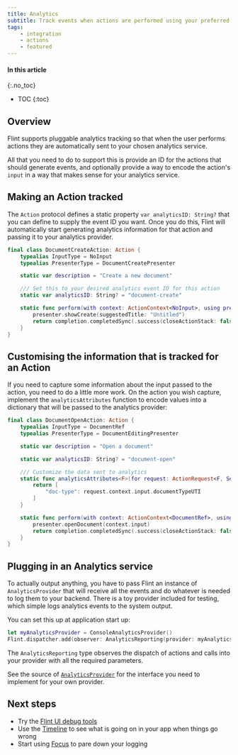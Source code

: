 ```yaml
---
title: Analytics
subtitle: Track events when actions are performed using your preferred analytics back end
tags:
    - integration
    - actions
    - featured
---
```


#### In this article
{:.no_toc}
* TOC
{:toc}

## Overview

Flint supports pluggable analytics tracking so that when the user performs actions they are automatically sent to your chosen analytics service.

All that you need to do to support this is provide an ID for the actions that should generate events, and optionally provide a way to encode the action's `input` in a way that makes sense for your analytics service.

## Making an Action tracked

The `Action` protocol defines a static property `var analyticsID: String?` that you can define to supply the event ID you want. Once you do this, Flint will automatically start generating analytics information for that action and passing it to your analytics provider.

```swift
final class DocumentCreateAction: Action {
    typealias InputType = NoInput
    typealias PresenterType = DocumentCreatePresenter

    static var description = "Create a new document"

    /// Set this to your desired analytics event ID for this action
    static var analyticsID: String? = "document-create"

    static func perform(with context: ActionContext<NoInput>, using presenter: DocumentCreatePresenter, completion: Completion) -> Completion.Status {
        presenter.showCreate(suggestedTitle: "Untitled")
        return completion.completedSync(.success(closeActionStack: false))
    }
}
```

## Customising the information that is tracked for an Action

If you need to capture some information about the input passed to the action, you need to do a little more work. On the action you wish capture, implement the `analyticsAttributes` function to encode values into a dictionary that will be passed to the analytics provider:

```swift
final class DocumentOpenAction: Action {
    typealias InputType = DocumentRef
    typealias PresenterType = DocumentEditingPresenter

    static var description = "Open a document"

    static var analyticsID: String? = "document-open"

    /// Customize the data sent to analytics
	static func analyticsAttributes<F>(for request: ActionRequest<F, Self>) -> [String:Any?]? where F: FeatureDefinition {
		return [
			"doc-type": request.context.input.documentTypeUTI
		]
	}

    static func perform(with context: ActionContext<DocumentRef>, using presenter: DocumentCreatePresenter, completion: Completion) -> Completion.Status {
        presenter.openDocument(context.input)
        return completion.completedSync(.success(closeActionStack: false))
    }
}
```

## Plugging in an Analytics service

To actually output anything, you have to pass Flint an instance of `AnalyticsProvider` that will receive all the events and do whatever is needed to log them to your backend. There is a toy provider included for testing, which simple logs analytics events to the system output. 

You can set this up at application start up:

```swift
let myAnalyticsProvider = ConsoleAnalyticsProvider()
Flint.dispatcher.add(observer: AnalyticsReporting(provider: myAnalyticsProvider))
```

The `AnalyticsReporting` type observes the dispatch of actions and calls into your provider with all the required parameters.

See the source of [`AnalyticsProvider`](https://github.com/MontanaFlossCo/Flint/blob/master/FlintCore/Analytics/AnalyticsProvider.swift) for the interface you need to implement for your own provider.

## Next steps

* Try the [Flint UI debug tools](flint_ui.md)
* Use the [Timeline](timeline.md) to see what is going on in your app when things go wrong
* Start using [Focus](focus.md) to pare down your logging
